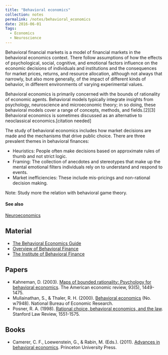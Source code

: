 ```yaml
---
title: "Behavioral economics"
collection: notes
permalink: /notes/behavioral_economics
date: 2016-06-01
Tags:
  - Economics
  - Neuroscience
---
```


Behavioral financial markets is a model of financial markets in the behavioral economics context. There follow assumptions of how the effects of psychological, social, cognitive, and emotional factors influence on the economic decisions of individuals and institutions and the consequences for market prices, returns, and resource allocation, although not always that narrowly, but also more generally, of the impact of different kinds of behavior, in different environments of varying experimental values.

Behavioral economics is primarily concerned with the bounds of rationality of economic agents. Behavioral models typically integrate insights from psychology, neuroscience and microeconomic theory; in so doing, these behavioral models cover a range of concepts, methods, and fields.[2][3] Behavioral economics is sometimes discussed as an alternative to neoclassical economics.[citation needed]

The study of behavioral economics includes how market decisions are made and the mechanisms that drive public choice. 
There are three prevalent themes in behavioral finances:
* Heuristics: People often make decisions based on approximate rules of thumb and not strict logic.
* Framing: The collection of anecdotes and stereotypes that make up the mental emotional filters individuals rely on to understand and respond to events.
* Market inefficiencies: These include mis-pricings and non-rational decision making.


Note: Study more the relation with behavioral game theory.


#### See also
[Neuroeconomics](/notes/neuroeconomics)


## Material
* [The Behavioral Economics Guide](http://www.behavioraleconomics.com/)
* [Overview of Behavioral Finance](http://papers.ssrn.com/sol3/papers.cfm?abstract_id=1488110)
* [The Institute of Behavioral Finance](http://www.dremanbehavioralfinance.org/)


## Papers
* Kahneman, D. (2003). [Maps of bounded rationality: Psychology for behavioral economics](http://www.cs.unibo.it/~ruffino/Letture%20TDPC/Kahneman.%20am.ec.rev.,%205,%202003.pdf). The American economic review, 93(5), 1449-1475.
* Mullainathan, S., & Thaler, R. H. (2000). [Behavioral economics](http://www.aiinfinance.com/Mullainathan.pdf) (No. w7948). National Bureau of Economic Research.
* Posner, R. A. (1998). [Rational choice, behavioral economics, and the law](http://chicagounbound.uchicago.edu/cgi/viewcontent.cgi?article=2879&context=journal_articles). Stanford Law Review, 1551-1575.


## Books
* Camerer, C. F., Loewenstein, G., & Rabin, M. (Eds.). (2011). [Advances in behavioral economics](https://www.goodreads.com/book/show/226649.Advances_in_Behavioral_Economics). Princeton University Press.


